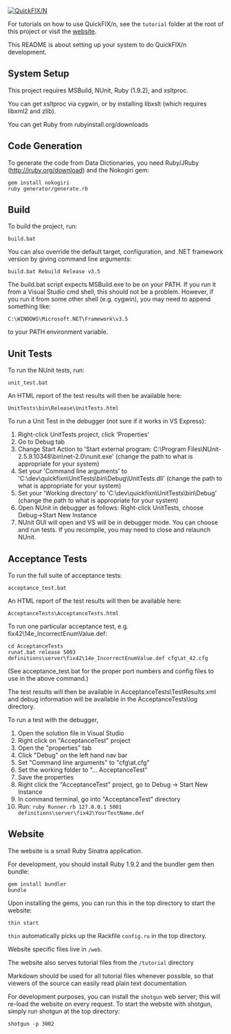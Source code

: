 [![QuickFIX/N][1]][0]


For tutorials on how to use QuickFIX/n, see the `tutorial` folder at the root
of this project or visit the [website][2].

This README is about setting up your system to do QuickFIX/n
development.

System Setup
------------
This project requires MSBuild, NUnit, Ruby (1.9.2), and xsltproc.

You can get xsltproc via cygwin, or by installing libxslt (which requires
libxml2 and zlib).

You can get Ruby from rubyinstall.org/downloads

Code Generation
---------------
To generate the code from Data Dictionaries, you need Ruby/JRuby (http://jruby.org/download) and the Nokogiri gem:

    gem install nokogiri
    ruby generator/generate.rb


Build
-----
To build the project, run:

    build.bat

You can also override the default target, configuration, and .NET framework version by giving command line arguments:

    build.bat Rebuild Release v3.5


The build.bat script expects MSBuild.exe to be on your PATH.  If you run it
from a Visual Studio cmd shell, this should not be a problem.  However, if you
run it from some other shell (e.g. cygwin), you may need to append something
like:

    C:\WINDOWS\Microsoft.NET\Framework\v3.5

to your PATH environment variable.


Unit Tests
----------
To run the NUnit tests, run:

    unit_test.bat

An HTML report of the test results will then be available here:

    UnitTests\bin\Release\UnitTests.html

To run a Unit Test in the debugger (not sure if it works in VS Express):

1. Right-click UnitTests project, click 'Properties'
2. Go to Debug tab
3. Change Start Action to 'Start external program: C:\Program Files\NUnit-2.5.9.10348\bin\net-2.0\nunit.exe'
   (change the path to what is appropriate for your system)
4. Set your 'Command line arguments' to 'C:\dev\quickfixn\UnitTests\bin\Debug\UnitTests.dll'
   (change the path to what is appropriate for your system)
5. Set your 'Working directory' to 'C:\dev\quickfixn\UnitTests\bin\Debug\'
   (change the path to what is appropriate for your system)
6. Open NUnit in debugger as follows:
   Right-click UnitTests, choose Debug->Start New Instance
7. NUnit GUI will open and VS will be in debugger mode.  You can choose and run tests.
   If you recompile, you may need to close and relaunch NUnit.


Acceptance Tests
----------------
To run the full suite of acceptance tests:

    acceptance_test.bat

An HTML report of the test results will then be available here:

    AcceptanceTests\AcceptanceTests.html

To run one particular acceptance test, e.g. fix42\14e_IncorrectEnumValue.def:

    cd AcceptanceTests
    runat.bat release 5003 definitions\server\fix42\14e_IncorrectEnumValue.def cfg\at_42.cfg

(See acceptance_test.bat for the proper port numbers and config files to use in the above command.)

The test results will then be available in AcceptanceTests\TestResults.xml and
debug information will be available in the AcceptanceTests\log directory.

To run a test with the debugger, 

  1. Open the solution file in Visual Studio
  2. Right click on "AcceptanceTest" project
  3. Open the "properties" tab
  4. Click "Debug" on the left hand nav bar
  5. Set "Command line arguments" to "cfg\at.cfg"
  6. Set the working folder to "... AcceptanceTest"
  7. Save the properties
  7. Right click the "AcceptanceTest" project, go to Debug -> Start New Instance
  8. In command terminal, go into "AcceptanceTest" directory
  9. Run: `ruby Runner.rb 127.0.0.1 5001 definitions\server\fix42\YourTestName.def`


Website
-------

The website is a small Ruby Sinatra application.

For development, you should install Ruby 1.9.2 and the bundler gem then
bundle:

    gem install bundler
    bundle

Upon installing the gems, you can run this in the top directory to
start the website:

    thin start

`thin` automatically picks up the Rackfile `config.ru` in the top
directory.

Website specific files live in `/web`.

The website also serves tutorial files from the `/tutorial` directory

Markdown should be used for all tutorial files whenever possible, so
that viewers of the source can easily read plain text documentation.

For development purposes, you can install the `shotgun` web server;
this will re-load the website on every request. To start the website
with shotgun, simply run shotgun at the top directory:

    shotgun -p 3002


[0]: http://quickfixn.org
[1]: http://quickfixn.org/images/qfn-logo/QuickFIX-n_logo-small.png
[2]: http://quickfixn.org/tutorial/creating-an-application
